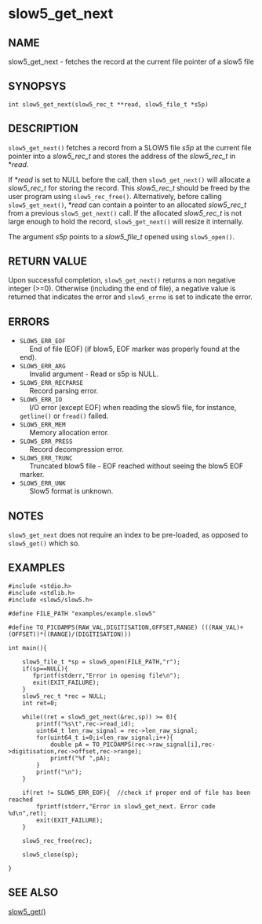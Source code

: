 # slow5_get_next

## NAME
slow5_get_next - fetches the record at the current file pointer of a slow5 file

## SYNOPSYS
`int slow5_get_next(slow5_rec_t **read, slow5_file_t *s5p)`

## DESCRIPTION
`slow5_get_next()` fetches a record from a SLOW5 file *s5p* at the current file pointer into a *slow5_rec_t* and stores the address of the *slow5_rec_t* in **read*.

If **read* is set to NULL before the call, then `slow5_get_next()` will allocate a *slow5_rec_t* for storing the record.
This *slow5_rec_t* should be freed by the user program using `slow5_rec_free()`.
Alternatively, before calling `slow5_get_next()`, **read* can contain a pointer to an allocated *slow5_rec_t* from a previous `slow5_get_next()` call.
If the allocated *slow5_rec_t* is not large enough to hold the record, `slow5_get_next()` will resize it internally.

The argument *s5p* points to a *slow5_file_t* opened using `slow5_open()`.

## RETURN VALUE
Upon successful completion, `slow5_get_next()` returns a non negative integer (>=0). Otherwise (including the end of file), a negative value is returned that indicates the error and `slow5_errno` is set to indicate the error.

## ERRORS

* `SLOW5_ERR_EOF`      
   &nbsp;&nbsp;&nbsp;&nbsp; End of file (EOF) (if blow5, EOF marker was properly found at the end).
* `SLOW5_ERR_ARG`      
   &nbsp;&nbsp;&nbsp;&nbsp; Invalid argument - Read or s5p is NULL.
* `SLOW5_ERR_RECPARSE`  
   &nbsp;&nbsp;&nbsp;&nbsp; Record parsing error.
* `SLOW5_ERR_IO`       
   &nbsp;&nbsp;&nbsp;&nbsp; I/O error (except EOF) when reading the slow5 file, for instance, `getline()` or `fread()` failed.
* `SLOW5_ERR_MEM`        
   &nbsp;&nbsp;&nbsp;&nbsp; Memory allocation error.
* `SLOW5_ERR_PRESS`      
  &nbsp;&nbsp;&nbsp;&nbsp; Record decompression error.
* `SLOW5_ERR_TRUNC`      
  &nbsp;&nbsp;&nbsp;&nbsp; Truncated blow5 file - EOF reached without seeing the blow5 EOF marker. 
*  `SLOW5_ERR_UNK`        
  &nbsp;&nbsp;&nbsp;&nbsp; Slow5 format is unknown.

## NOTES
 `slow5_get_next` does not require an index to be pre-loaded, as opposed to `slow5_get()` which so.

## EXAMPLES

```
#include <stdio.h>
#include <stdlib.h>
#include <slow5/slow5.h>

#define FILE_PATH "examples/example.slow5"

#define TO_PICOAMPS(RAW_VAL,DIGITISATION,OFFSET,RANGE) (((RAW_VAL)+(OFFSET))*((RANGE)/(DIGITISATION)))

int main(){

    slow5_file_t *sp = slow5_open(FILE_PATH,"r");
    if(sp==NULL){
       fprintf(stderr,"Error in opening file\n");
       exit(EXIT_FAILURE);
    }
    slow5_rec_t *rec = NULL;
    int ret=0;

    while((ret = slow5_get_next(&rec,sp)) >= 0){
        printf("%s\t",rec->read_id);
        uint64_t len_raw_signal = rec->len_raw_signal;
        for(uint64_t i=0;i<len_raw_signal;i++){
            double pA = TO_PICOAMPS(rec->raw_signal[i],rec->digitisation,rec->offset,rec->range);
            printf("%f ",pA);
        }
        printf("\n");
    }

    if(ret != SLOW5_ERR_EOF){  //check if proper end of file has been reached
        fprintf(stderr,"Error in slow5_get_next. Error code %d\n",ret);
        exit(EXIT_FAILURE);
    }

    slow5_rec_free(rec);

    slow5_close(sp);

}

```

## SEE ALSO

[slow5_get()](slow5_open.md)
